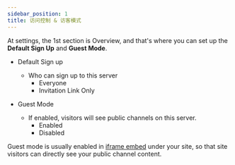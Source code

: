 ```yaml
---
sidebar_position: 1
title: 访问控制 & 访客模式
---
```


At settings, the 1st section is Overview, and that's where you can set up the **Default Sign Up** and **Guest Mode**.

- Default Sign up

  - Who can sign up to this server
    - Everyone
    - Invitation Link Only

- Guest Mode
  - If enabled, visitors will see public channels on this server.
    - Enabled
    - Disabled

Guest mode is usually enabled in [iframe embed](/iframe-embed) under your site, so that site visitors can directly see your public channel content.
